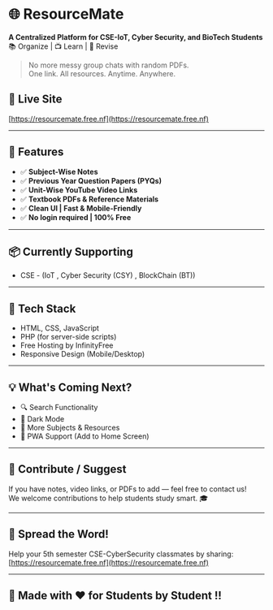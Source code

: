 # 🌐 ResourceMate

**A Centralized Platform for CSE-IoT, Cyber Security, and BioTech Students**  
📚 Organize | 📺 Learn | 📂 Revise

> No more messy group chats with random PDFs.  
> One link. All resources. Anytime. Anywhere.

## 🔗 Live Site
[https://resourcemate.free.nf](https://resourcemate.free.nf)

---

## 🚀 Features

- ✅ **Subject-Wise Notes**
- ✅ **Previous Year Question Papers (PYQs)**
- ✅ **Unit-Wise YouTube Video Links**
- ✅ **Textbook PDFs & Reference Materials**
- ✅ **Clean UI | Fast & Mobile-Friendly**
- ✅ **No login required | 100% Free**

---

## 📦 Currently Supporting

- CSE - (IoT , Cyber Security (CSY) , BlockChain (BT))


---

## 🔧 Tech Stack

- HTML, CSS, JavaScript  
- PHP (for server-side scripts)  
- Free Hosting by InfinityFree
- Responsive Design (Mobile/Desktop)

---

## 💡 What's Coming Next?

- 🔍 Search Functionality  
- 🌙 Dark Mode  
- 🔗 More Subjects & Resources  
- 📱 PWA Support (Add to Home Screen)

---

## 🙌 Contribute / Suggest

If you have notes, video links, or PDFs to add — feel free to contact us!  
We welcome contributions to help students study smart. 🎓

---

## 📣 Spread the Word!

Help your 5th semester CSE-CyberSecurity classmates by sharing:  
[https://resourcemate.free.nf](https://resourcemate.free.nf)


---

## 📌 Made with ❤️ for Students by Student !!

